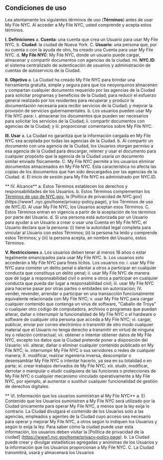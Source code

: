 ## Condiciones de uso

Lea atentamente los siguientes términos de uso (**Términos**) antes de usar My File NYC. Al acceder a My File NYC, usted comprende y acepta estos términos.

**I. Definiciones**
a. **Cuenta**: una cuenta que crea un Usuario para usar My File NYC.
b. **Ciudad**: la ciudad de Nueva York.
C. **Usuario**: una persona que, por su cuenta o con la ayuda de otro, ha creado una Cuenta para usar My File NYC.
d. **My File NYC**: My File NYC, donde un usuario puede cargar, almacenar y compartir documentos con agencias de la ciudad.
mi. **NYC.ID**: el sistema centralizado de autenticación de usuarios y administración de cuentas de autoservicio de la Ciudad.

**II. Objetivo**
a. La Ciudad ha creado My File NYC para brindar una herramienta gratuita, simple y segura para que los neoyorquinos almacenen y compartan cualquier documento requerido por las agencias de la Ciudad para solicitar programas y beneficios de la Ciudad; para reducir el esfuerzo general realizado por los residentes para recuperar y producir la documentación necesaria para recibir servicios de la Ciudad; y mejorar la provisión de servicios gubernamentales.
b. Los usuarios pueden usar My File NYC para:
i. almacenar los documentos que pueden ser necesarios para solicitar los servicios de la Ciudad;
ii. compartir documentos con agencias de la Ciudad; y
iii. proporcionar comentarios sobre My File NYC.

**III. Usar**
a. La Ciudad no garantiza que la información cargada en My File NYC sea aceptada por todas las agencias de la Ciudad.
b. Al compartir un documento con una agencia de la Ciudad, los Usuarios otorgan permiso a esa agencia de la Ciudad para descargar, retener y usar el documento para cualquier propósito que la agencia de la Ciudad usaría un documento similar enviado físicamente.
C. My File NYC permite a los usuarios eliminar documentos almacenados en My File NYC. Esta característica no afecta las copias de los documentos que han sido descargados por las agencias de la Ciudad.
d. El inicio de sesión para My File NYC es administrado por NYC.ID.

** IV. Alcance**
a. Estos Términos establecen los derechos y responsabilidades de los Usuarios.
b. Estos Términos complementan los [Términos de uso de NYC.gov](https://www1.nyc.gov/home/terms-of-use.page), la [Política de privacidad de NYC.gov](https://www1 .nyc.gov/home/privacy-policy.page), y los Términos de uso de NYC.ID. Al usar My File NYC, los Usuarios aceptan esos Términos.
C. Estos Términos entran en vigencia a partir de la aceptación de los términos por parte del Usuario.
d. Si una persona está autorizada por un Usuario para ayudar a un Usuario a crear o usar una Cuenta en My File NYC, el Usuario declara que la persona: (i) tiene la autoridad legal completa para vincular al Usuario con estos Términos; (ii) la persona ha leído y comprende estos Términos; y (iii) la persona acepta, en nombre del Usuario, estos Términos.

**V. Restricciones**
a. Los usuarios deben tener al menos 18 años o estar legalmente emancipados para usar My File NYC.
b. Los usuarios solo accederán a My File NYC para fines lícitos. Los usuarios no:
i. usar My File NYC para cometer un delito penal o alentar a otros a participar en cualquier conducta que constituya un delito penal;
ii. usar My File NYC de manera que dé lugar a responsabilidad civil o anime a otros a participar en cualquier conducta que pueda dar lugar a responsabilidad civil;
iii. usar My File NYC para hacerse pasar por otras partes o entidades sin autorización;
IV. vender, revender, arrendar o participar en una transacción funcionalmente equivalente relacionada con My File NYC;
v. usar My File NYC para cargar cualquier contenido que contenga un virus de software, "Caballo de Troya" o cualquier otro código de computadora, archivos o programas que puedan alterar, dañar o interrumpir la funcionalidad de My File NYC o el hardware o software de cualquier otra persona que acceda a My File NYC;
vi. cargar, publicar, enviar por correo electrónico o transmitir de otro modo cualquier material que el Usuario no tenga derecho a transmitir en virtud de ninguna ley o relación contractual;
vii. obtener o intentar obtener datos de My File NYC, excepto los datos que la Ciudad pretende poner a disposición del Usuario;
viii. alterar, dañar o eliminar cualquier contenido publicado en My File NYC;
ix. interrumpir My File NYC o sus servidores o redes de cualquier manera;
X. modificar, realizar ingeniería inversa, descompilar o desensamblar My File NYC o intentar hacerlo, ya sea en su totalidad o en parte;
xi. crear trabajos derivados de My File NYC;
xiii. eludir, modificar, derrotar o manipular o eludir cualquiera de las funciones o protecciones de My File NYC o cualquier mecanismo vinculado operativamente a My File NYC, por ejemplo, al aumentar o sustituir cualquier funcionalidad de gestión de derechos digitales.

** VI. Información que los usuarios suministran al My File NYC**
a. El Contenido que los Usuarios suministren a My File NYC será utilizado por la Ciudad únicamente para operar My File NYC, a menos que la ley exija lo contrario. La Ciudad divulgará el contenido de los Usuarios solo a las agencias, empleados y agentes de la Ciudad cuyo acceso sea necesario para operar y mejorar My File NYC, a otros según lo indiquen los Usuarios y según lo exija la ley. Para saber cómo la ciudad puede usar esta información, los usuarios deben visitar la [Política de privacidad de la ciudad] (https://www1.nyc.gov/home/privacy-policy.page).
b. La Ciudad puede crear y divulgar estadísticas agregadas y anónimas de los Usuarios y la información que los Usuarios proporcionan a My File NYC.
C. La Ciudad transmitirá, usará y almacenará los Usuarios
